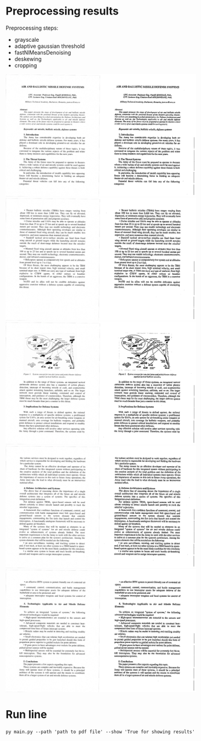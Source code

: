 # Preprocessing results

Preprocessing steps:
* grayscale
* adaptive gaussian threshold
* fastNlMeansDenoising
* deskewing
* cropping

![](preprocessing_results/page_2.png)
![](preprocessing_results/page_3.png)
![](preprocessing_results/page_4.png)
![](preprocessing_results/page_5.png)
![](preprocessing_results/page_6.png)

# Run line

``
py main.py --path 'path to pdf file' --show 'True for showing results'
``
